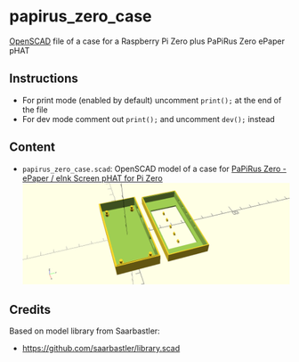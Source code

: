 # papirus_zero_case

[OpenSCAD](http://www.openscad.org/) file of a case for a Raspberry Pi Zero plus PaPiRus Zero ePaper pHAT

## Instructions

* For print mode (enabled by default) uncomment `print();` at the end of the file
* For dev mode comment out `print();` and uncomment `dev();` instead

## Content

* `papirus_zero_case.scad`: OpenSCAD model of a case for [PaPiRus Zero - ePaper / eInk Screen pHAT for Pi Zero](https://uk.pi-supply.com/products/papirus-zero-epaper-screen-phat-pi-zero) ![Papirus_zero_case](img/papirus_zero_case.png)

## Credits

Based on model library from Saarbastler:
 * https://github.com/saarbastler/library.scad